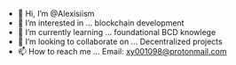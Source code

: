 - 👋 Hi, I’m @Alexisiism
- 👀 I’m interested in ... blockchain development
- 🌱 I’m currently learning ... foundational BCD knowlege 
- 💞️ I’m looking to collaborate on ... Decentralized  projects
- 📫 How to reach me ... Email: xy001098@protonmail.com

<!---
Alexisiism/Alexisiism is a ✨ special ✨ repository because its `README.md` (this file) appears on your GitHub profile.
You can click the Preview link to take a look at your changes.
--->
